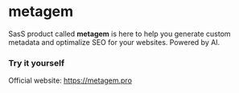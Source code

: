 # metagem

SasS product called **metagem** is here to help you generate custom metadata and optimalize SEO for your websites. Powered by AI.

### Try it yourself

Official website: https://metagem.pro